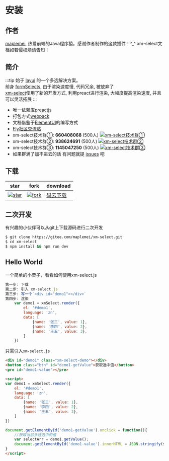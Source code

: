 # 安装

## 作者

[maplemei](https://gitee.com/maplemei), 热爱前端的Java程序猿。感谢作者制作的这款插件！^_^ xm-select文档如若侵权烦请告知！



## 简介

:::tip
始于 [layui](https://layui.com) 的一个多选解决方案。<br/>
前身 [formSelects](https://github.com/hnzzmsf/layui-formSelects/), 由于渲染速度慢, 代码冗余, 被放弃了<br/>
[xm-select](https://gitee.com/maplemei/xm-select)使用了新的开发方式, 利用preact进行渲染, 大幅度提高渲染速度, 并且可以灵活拓展
:::

- 唯一依赖库[preactjs](https://preactjs.com/)
- 打包方式[webpack](https://www.webpackjs.com/)
- 文档借鉴于[ElementUI](https://element.eleme.cn/#/zh-CN)的编写方式
- [Fly社区交流贴](https://fly.layui.com/jie/57776/)
- xm-select技术群①: **660408068** (500人) <a target="_blank" href="https://qm.qq.com/cgi-bin/qm/qr?k=BD2HaEzKyK8IZqI0E3OABxuxZEdk4jOv&jump_from=webapi"><img border="0" src="//pub.idqqimg.com/wpa/images/group.png" alt="xm-select技术群①" title="xm-select技术群①"></a>
- xm-select技术群②: **938624691** (500人) <a target="_blank" href="https://qm.qq.com/cgi-bin/qm/qr?k=iBguKjw2qKcijuJL98PxaVnMu-BKZ8A7&jump_from=webapi"><img border="0" src="//pub.idqqimg.com/wpa/images/group.png" alt="xm-select技术群②" title="xm-select技术群②"></a>
- xm-select技术群③: **1145047250** (500人) <a target="_blank" href="https://qm.qq.com/cgi-bin/qm/qr?k=K71Fc-ynL1jCLMzRPUuoFY94vkXd6o1y&jump_from=webapi"><img border="0" src="//pub.idqqimg.com/wpa/images/group.png" alt="xm-select技术群③" title="xm-select技术群③"></a>
- 如果群满了加不进去的话 有问题就提 [issues](https://gitee.com/maplemei/xm-select/issues) 吧




## 下载

| star | fork | download |
| -	   | - 	  | - 		 |
| [![star](https://gitee.com/maplemei/xm-select/badge/star.svg?theme=dark)](https://gitee.com/maplemei/xm-select/stargazers) | [![fork](https://gitee.com/maplemei/xm-select/badge/fork.svg?theme=dark)](https://gitee.com/maplemei/xm-select/members) | [码云下载](https://gitee.com/maplemei/xm-select/releases) | 


## 二次开发

有兴趣的小伙伴可以从git上下载源码进行二次开发

```sh
$ git clone https://gitee.com/maplemei/xm-select.git
$ cd xm-select
$ npm install && npm run dev
```


## Hello World

一个简单的小栗子，看看如何使用xm-select.js

```js
第一步: 下载
第二步: 引入 xm-select.js
第三步: 写一个`<div id="demo1"></div>`
第四步: 渲染
	var demo1 = xmSelect.render({
		el: '#demo1',
		language: 'zn',
		data: [
			{name: '张三', value: 1},
			{name: '李四', value: 2},
			{name: '王五', value: 3},
		]
	})
```

只需引入`xm-select.js`
```html
<div id="demo1" class="xm-select-demo"></div>
<button class="btn" id="demo1-getValue">获取选中值</button>
<pre id="demo1-value"></pre>

<script>
var demo1 = xmSelect.render({
	el: '#demo1', 
	language: 'zn',
	data: [
		{name: '张三', value: 1},
		{name: '李四', value: 2},
		{name: '王五', value: 3},
	]
})

document.getElementById('demo1-getValue').onclick = function(){
	//获取当前多选选中的值
	var selectArr = demo1.getValue();
	document.getElementById('demo1-value').innerHTML = JSON.stringify(selectArr, null, 2);
}
</script>

```
